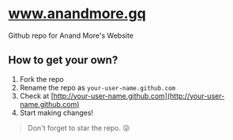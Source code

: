 # www.anandmore.gq

Github repo for Anand More's Website

## How to get your own?
1. Fork the repo
2. Rename the repo as `your-user-name.github.com`
3. Check at [http://your-user-name.github.com](http://your-user-name.github.com)
4. Start making changes!

> Don't forget to star the repo. :stuck_out_tongue_winking_eye:
